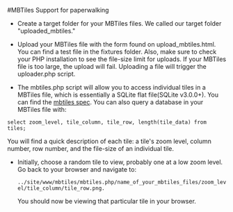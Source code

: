 #MBTiles Support for paperwalking

* Create a target folder for your MBTiles files. We called our target folder
"uploaded_mbtiles."

* Upload your MBTiles file with the form found on upload_mbtiles.html. You can find a 
test file in the fixtures folder. Also, make sure to check your PHP installation to see 
the file-size limit for uploads. If your MBTiles file is too large, the upload will fail. 
Uploading a file will trigger the uploader.php script.

* The mbtiles.php script will allow you to access individual tiles in a MBTiles file, 
which is essentially a SQLite flat file(SQLite v3.0.0+). You can find the 
[mbtiles spec](https://github.com/mapbox/mbtiles-spec/blob/master/1.2/spec.md). You 
can also query a database in your MBTiles file with:

 `select zoom_level, tile_column, tile_row, length(tile_data) from tiles;`

 You will find a quick description of each tile: a tile's zoom level, column number, 
row number, and the file-size of an individual tile.

* Initially, choose a random tile to view, probably one at a low zoom level. Go back to 
your browser and navigate to:

    `../site/www/mbtiles/mbtiles.php/name_of_your_mbtiles_files/zoom_level/tile_column/tile_row.png.`

    You should now be viewing that particular tile in your browser.